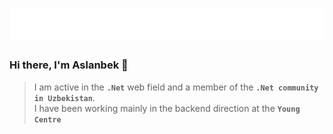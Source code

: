 <h1 align="center">
  <img src="https://github.com/AslanbekHasanov/AslanbekHasanov/blob/main/name.svg" />
</h1>

 ### Hi there, I'm Aslanbek 👋

> I am active in the **`.Net`** web field and a member of the **`.Net community in Uzbekistan`**.<br/> I have been working mainly in the backend direction at the **`Young Centre`**
<br/>
</br>
